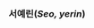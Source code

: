 ### 서예린(_Seo, yerin_) 


<!--
**seoyerin1130/seoyerin1130** is a ✨ _special_ ✨ repository because its `README.md` (this file) appears on your GitHub profile.

- 🌱 I’m currently learning cv
- 🌈 We are trying to build various experiences and knowledge.
- ✨ 2023 target : Try and complete the project
- 💬 Ask me about anything
- ⚡ Fun fact: I like listening to music and enjoy the swimming
-->

